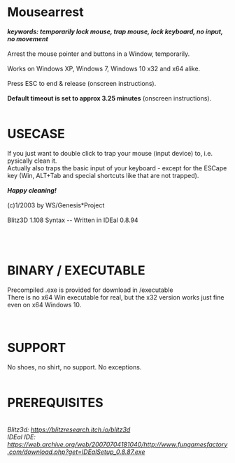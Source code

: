 # Mousearrest
<i><b> keywords: temporarily lock mouse, trap mouse, lock keyboard, no input, no movement  </b></i>
<br>
<br>
Arrest the mouse pointer and buttons in a Window, temporarily.<br>
<br>
Works on Windows XP, Windows 7, Windows 10 x32 and x64 alike.<br>
<br>
Press ESC to end & release (onscreen instructions).<br>
<br>
<b>Default timeout is set to approx 3.25 minutes</b> (onscreen instructions). <br>
<br>
# USECASE
If you just want to double click to trap your mouse (input device) to, i.e. pysically clean it.<br>
Actually also traps the basic input of your keyboard - except for the ESCape key (Win, ALT+Tab and special shortcuts like that are not trapped).<br>
<br>
<b><i>        Happy cleaning! </i></b><br>
<br>
(c)1/2003 by WS/Genesis*Project<br>
<br>
Blitz3D 1.108 Syntax -- Written in IDEal 0.8.94<br>
<br>
<br>
<br>
# BINARY / EXECUTABLE<br>
Precompiled .exe is provided for download in /executable <br>
There is no x64 Win executable for real, but the x32 version works just fine even on x64 Windows 10. <br>
<br>
<br>
# SUPPORT<br>
No shoes, no shirt, no support. No exceptions.<br>
<br>
# PREREQUISITES
<i><br>
Blitz3d: https://blitzresearch.itch.io/blitz3d <br>
IDEal IDE: https://web.archive.org/web/20070704181040/http://www.fungamesfactory.com/download.php?get=IDEalSetup_0.8.87.exe <br>
</i>
<br>
